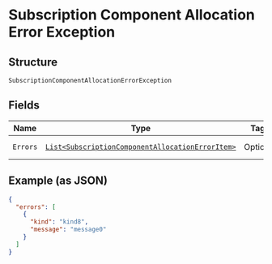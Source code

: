 
# Subscription Component Allocation Error Exception

## Structure

`SubscriptionComponentAllocationErrorException`

## Fields

| Name | Type | Tags | Description | Getter | Setter |
|  --- | --- | --- | --- | --- | --- |
| `Errors` | [`List<SubscriptionComponentAllocationErrorItem>`](../../doc/models/subscription-component-allocation-error-item.md) | Optional | - | List<SubscriptionComponentAllocationErrorItem> getErrors() | setErrors(List<SubscriptionComponentAllocationErrorItem> errors) |

## Example (as JSON)

```json
{
  "errors": [
    {
      "kind": "kind8",
      "message": "message0"
    }
  ]
}
```

